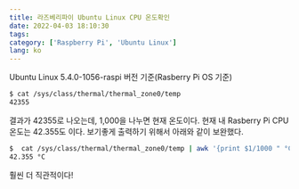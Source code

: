 ```yaml
---
title: 라즈베리파이 Ubuntu Linux CPU 온도확인
date: 2022-04-03 18:10:30
tags:
category: ['Raspberry Pi', 'Ubuntu Linux']
lang: ko
---
```


Ubuntu Linux 5.4.0-1056-raspi 버전 기준(Rasberry Pi OS 기준)
```bash
$ cat /sys/class/thermal/thermal_zone0/temp
42355
```

결과가 42355로 나오는데, 1,000을 나누면 현재 온도이다. 현재 내 Rasberry Pi CPU온도는 42.355도 이다.
보기좋게 출력하기 위해서 아래와 같이 보완했다.

```bash
$  cat /sys/class/thermal/thermal_zone0/temp | awk '{print $1/1000 " °C"}'
42.355 °C
```

훨씬 더 직관적이다!